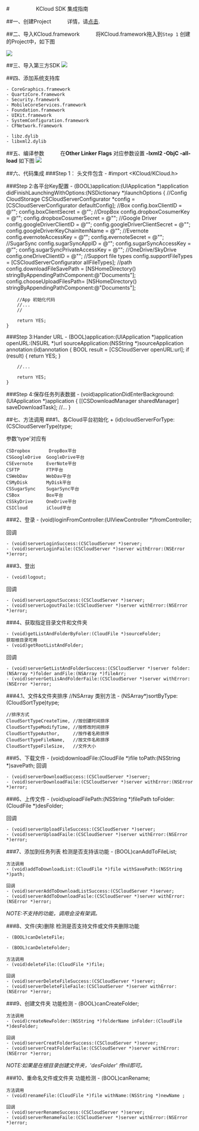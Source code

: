 #&nbsp;&nbsp;&nbsp;&nbsp;&nbsp;&nbsp;&nbsp;&nbsp;&nbsp;&nbsp;&nbsp;&nbsp;&nbsp;&nbsp;&nbsp;&nbsp;&nbsp;&nbsp;KCloud SDK 集成指南

##一、创建Project
&nbsp;&nbsp;&nbsp;&nbsp;&nbsp;&nbsp;&nbsp;&nbsp;&nbsp;&nbsp;详情，请[点击](http://www.cnblogs.com/CocoonJin/p/5151065.html).

##二、导入KCloud.framework
&nbsp;&nbsp;&nbsp;&nbsp;&nbsp;&nbsp;&nbsp;&nbsp;&nbsp;&nbsp;将KCloud.framework拖入到`Step 1` 创建的Project中，如下图

![](./1.png)

##三、导入第三方SDK
![](./2.png)

##四、添加系统支持库
 
 	- CoreGraphics.framework
 	- QuartzCore.framework
 	- Security.framework
 	- MobileCoreServices.framework
 	- Foundation.framework
 	- UIKit.framework
 	- SystemConfiguration.framework
 	- CFNetwork.framework
 	
	- libz.dylib
 	- libxml2.dylib
 	
##五、编译参数
&nbsp;&nbsp;&nbsp;&nbsp;&nbsp;&nbsp;&nbsp;&nbsp;&nbsp;&nbsp;在**Other Linker Flags** 对应参数设置 **-lxml2 -ObjC -all-load**
如下图
![](./3.png)
 	
##六、代码集成
###Step 1： 头文件包含
	- #import <KCloud/KCloud.h>
	

###Step 2:各平台Key配置
	- (BOOL)application:(UIApplication *)application didFinishLaunchingWithOptions:(NSDictionary *)launchOptions
	{
    	//Config CloudStorage
    	CSCloudServerConfigurator *config = [CSCloudServerConfigurator defaultConfig];
    	//Box
    	config.boxClientID          = @“<your box client id>";
    	config.boxClientSecret      = @“<your box client secret>";
		//DropBox
    	config.dropboxCosumerKey    = @“<your dropbox consumer key>";
    	config.dropboxCosumerSecret = @"<your dropbox consumer secret>";
    	//Google Driver
    	config.googleDriverClientID = @“<your google driver client id>";
    	config.googleDriverClientSecret = @"<your google driver client secret>";
    	config.googleDriverKeyChainItemName = @“<your google driver keychain item name>";
    	//Evernote
    	config.evernoteAccessKey    = @“<your evernote access key>";
    	config.evernoteSecret       = @"<your evernote secret>";
    	//SugarSync
    	config.sugarSyncAppID       = @“<your sugar sync app id>";
    	config.sugarSyncAccessKey   = @“<your sugar sync access key>";
    	config.sugarSyncPrivateAccessKey = @"<your sugar sync private access key>";
    	//OneDrive/SkyDrive
    	config.oneDriveClientID     = @"<your one drive client id>";
    	//Support file types
    	config.supportFileTypes     = [CSCloudServerConfigurator allFileTypes];
    	//path
    	config.downloadFileSavePath = [NSHomeDirectory() stringByAppendingPathComponent:@"Documents"];
    	config.chooseUploadFilesPath= [NSHomeDirectory() stringByAppendingPathComponent:@"Documents"];
	
    	//App 初始化代码
    	//...
    	//

    	return YES;
	}
	
###Step 3:Hander URL
	- (BOOL)application:(UIApplication *)application openURL:(NSURL *)url sourceApplication:(NSString *)sourceApplication annotation:(id)annotation
	{
		BOOL result = [CSCloudServer openURL:url];
		if (result) {
			return YES;
		}
		
		//...
		
    	return YES;
	}
	
###Step 4:保存任务列表数据
	- (void)applicationDidEnterBackground:(UIApplication *)application {
    	[[CSDownloadManager sharedManager] saveDownloadTask];
		//...
	}
	
##七、方法调用
###1、各Cloud平台初始化
	+ (id)cloudServerForType:(CSCloudServerType)type;
	
参数'type'对应有
	
    CSDropbox 		DropBox平台
    CSGoogleDrive  GoogleDrive平台
    CSEvernote     EverNote平台
    CSFTP          FTP平台
    CSWebDav       WebDav平台
    CSMyDisk       MyDisk平台
    CSSugarSync    SugarSync平台
    CSBox          Box平台
    CSSkyDrive     OneDrive平台
    CSICloud       iCloud平台
    
###2、登录
	- (void)loginFromController:(UIViewController *)fromController;

回调

	- (void)serverLoginSuccess:(CSCloudServer *)server;
	- (void)serverLoginFaile:(CSCloudServer *)server withError:(NSError *)error;

###3、登出

	- (void)logout;
回调

	- (void)serverLogoutSuccess:(CSCloudServer *)server;
	- (void)serverLogoutFaile:(CSCloudServer *)server withError:(NSError *)error;

###4、获取指定目录文件和文件夹
	
	- (void)getListAndFolderByFoler:(CloudFile *)sourceFolder;
	获取根目录可用
	- (void)getRootListAndFolder;
	
回调

	- (void)serverGetListAndFolderSuccess:(CSCloudServer *)server folder:(NSArray *)folder andFile:(NSArray *)fileArr;
	- (void)serverGetLisAndFolderFaile:(CSCloudServer *)server withError:(NSError *)error;


###4.1、文件&文件夹排序
	//NSArray 类别方法
	- (NSArray*)sortByType:(CloudSortType)type;
	
	//排序方式
    CloudSortTypeCreateTime, //按创建时间排序
    CloudSortTypeModifyTime, //按修改时间排序
    CloudSortTypeAuthor,     //按作者名称排序
    CloudSortTypeFileName,   //按文件名称排序
    CloudSortTypeFileSize,   //文件大小

###5、下载文件
	- (void)downloadFile:(CloudFile *)file toPath:(NSString *)savePath;
回调

	- (void)serverDownloadSuccess:(CSCloudServer *)server;
	- (void)serverDownloadFaile:(CSCloudServer *)server withError:(NSError *)error;

###6、上传文件
	- (void)uploadFilePath:(NSString *)filePath toFolder:(CloudFile *)desFolder;


回调

	- (void)serverUploadFileSuccess:(CSCloudServer *)server;
	- (void)serverUploadFaile:(CSCloudServer *)server withError:(NSError *)error;


###7、添加到任务列表
	检测是否支持该功能
	- (BOOL)canAddToFileList;
	
	方法调用
	- (void)addToDownloadList:(CloudFile *)file withSavePath:(NSString *)path;

	回调
	- (void)serverAddToDownloadListSuccess:(CSCloudServer *)server;
	- (void)serverAddToDownloadFaile:(CSCloudServer *)server withError:(NSError *)error;

*NOTE:不支持的功能，调用会没有架调。*

###8、文件(夹)删除
	检测是否支持文件或文件夹删除功能
	
	- (BOOL)canDeleteFile;
	
	- (BOOL)canDeleteFolder;

	方法调用
	- (void)deleteFile:(CloudFile *)file;
	
	回调
	- (void)serverDeleteFileSuccess:(CSCloudServer *)server;
	- (void)serverDeleteFileFaile:(CSCloudServer *)server withError:(NSError *)error;

###9、创建文件夹
	功能检测
	- (BOOL)canCreateFolder;
	
	方法调用 
	- (void)createNewFolder:(NSString *)folderName inFolder:(CloudFile *)desFolder;
	
	回调
	- (void)serverCreatFolderSuccess:(CSCloudServer *)server;
	- (void)serverCreatFolderFaile:(CSCloudServer *)server withError:(NSError *)error;

*NOTE:如果是在根目录创建文件夹，'desFolder' 传nil即可。*

###10、重命名文件或文件夹
	功能检测
	- (BOOL)canRename;
	
	方法调用 
	- (void)renameFile:(CloudFile *)file withName:(NSString *)newName ;
	
	回调
	- (void)serverRenameSuccess:(CSCloudServer *)server;
	- (void)serverRenameFaile:(CSCloudServer *)server withError:(NSError *)error;
	
